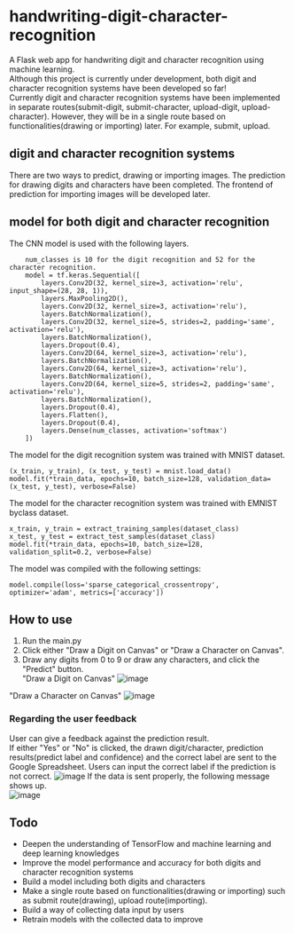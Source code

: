 # handwriting-digit-character-recognition
A Flask web app for handwriting digit and character recognition using machine learning.  
Although this project is currently under development, both digit and character recognition systems have been developed so far!  
Currently digit and character recognition systems have been implemented in separate routes(submit-digit, submit-character, upload-digit, upload-character). However, they will be in a single route based on functionalities(drawing or importing) later. For example, submit, upload.

## digit and character recognition systems
There are two ways to predict, drawing or importing images. 
The prediction for drawing digits and characters have been completed.
The frontend of prediction for importing images will be developed later.

## model for both digit and character recognition
The CNN model is used with the following layers. 
```
    num_classes is 10 for the digit recognition and 52 for the character recognition.
    model = tf.keras.Sequential([
        layers.Conv2D(32, kernel_size=3, activation='relu', input_shape=(28, 28, 1)),
        layers.MaxPooling2D(),
        layers.Conv2D(32, kernel_size=3, activation='relu'),
        layers.BatchNormalization(),
        layers.Conv2D(32, kernel_size=5, strides=2, padding='same', activation='relu'),
        layers.BatchNormalization(),
        layers.Dropout(0.4),
        layers.Conv2D(64, kernel_size=3, activation='relu'),
        layers.BatchNormalization(),
        layers.Conv2D(64, kernel_size=3, activation='relu'),
        layers.BatchNormalization(),
        layers.Conv2D(64, kernel_size=5, strides=2, padding='same', activation='relu'),
        layers.BatchNormalization(),
        layers.Dropout(0.4),
        layers.Flatten(),
        layers.Dropout(0.4),
        layers.Dense(num_classes, activation='softmax')
    ])
```
The model for the digit recognition system was trained with MNIST dataset.
```
(x_train, y_train), (x_test, y_test) = mnist.load_data()
model.fit(*train_data, epochs=10, batch_size=128, validation_data=(x_test, y_test), verbose=False)
```
The model for the character recognition system was trained with EMNIST byclass dataset.
```
x_train, y_train = extract_training_samples(dataset_class)
x_test, y_test = extract_test_samples(dataset_class)
model.fit(*train_data, epochs=10, batch_size=128, validation_split=0.2, verbose=False)
```

The model was compiled with the following settings: 
```
model.compile(loss='sparse_categorical_crossentropy', optimizer='adam', metrics=['accuracy'])
```

## How to use
1. Run the main.py  
2. Click either "Draw a Digit on Canvas" or "Draw a Character on Canvas".
3. Draw any digits from 0 to 9 or draw any characters, and click the "Predict" button.  
"Draw a Digit on Canvas"
![image](https://github.com/user-attachments/assets/cb349fcf-0753-457a-84df-599989f02e13)

"Draw a Character on Canvas"
![image](https://github.com/user-attachments/assets/7ea5293c-6bfd-4d1f-a4ea-b4bf6fbd900c)

### Regarding the user feedback
User can give a feedback against the prediction result.  
If either "Yes" or "No" is clicked, the drawn digit/character, prediction results(predict label and confidence) and the correct label are sent to the Google Spreadsheet.
Users can input the correct label if the prediction is not correct. 
![image](https://github.com/user-attachments/assets/4b19a3de-6a56-4008-ae4b-ef4ba0bf445d)
If the data is sent properly, the following message shows up.  
![image](https://github.com/user-attachments/assets/f0a6833f-7a7b-4fde-922a-87741ba5984c)


## Todo
- Deepen the understanding of TensorFlow and machine learning and deep learning knowledges 
- Improve the model performance and accuracy for both digits and character recognition systems 
- Build a model including both digits and characters
- Make a single route based on functionalities(drawing or importing) such as submit route(drawing), upload route(importing).
- Build a way of collecting data input by users
- Retrain models with the collected data to improve
